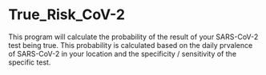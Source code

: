 # True_Risk_CoV-2
This program will calculate the probability of the result of your SARS-CoV-2 test being true. 
This probability is calculated based on the daily prvalence of SARS-CoV-2 in your location and the specificity / sensitivity of the specific test.
